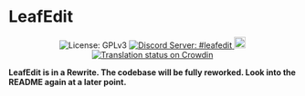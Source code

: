 # LeafEdit
<p align="center">
  <img src="https://img.shields.io/badge/License-GPLv3-informational.svg" alt="License: GPLv3">
  <a href="https://discord.gg/KDJCfGF">
    <img src="https://img.shields.io/badge/Discord-%23animal--crossing-7289DA" alt="Discord Server: #leafedit">
  </a>
  <a href="https://github.com/Universal-Team/LeafEdit/actions?query=workflow%3A%22Build+LeafEdit%22">
   <img src="https://github.com/Universal-Team/LeafEdit/workflows/Build%20LeafEdit/badge.svg" height="20" alt="Build status on GitHub Actions">
  </a>
  <a href="https://crowdin.com/project/leafedit">
    <img src="https://badges.crowdin.net/leafedit/localized.svg" alt="Translation status on Crowdin">
  </a>
</p>

**LeafEdit is in a Rewrite. The codebase will be fully reworked. Look into the README again at a later point.**